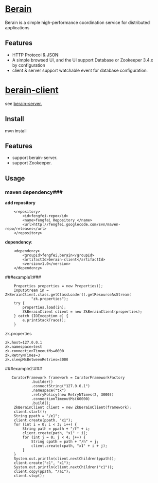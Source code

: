 [Berain](https://github.com/fengfei1000/berain)
=======


Berain is a simple high-performance coordination service for distributed applications
 
Features
---------
* HTTP Protocol & JSON
* A simple browsed UI, and the UI support Database or Zookeeper 3.4.x by configuration
* client & server support watchable event for database configuration.



[berain-client](https://github.com/fengfei1000/berain/tree/master/berain-client)
=======

see [berain-server.](https://github.com/fengfei1000/berain/tree/master/berain-server)

Install
------------- 

mvn install

Features
---------
* support berain-server.
* support Zookeeper.

Usage
-------
### maven dependency###
**add repository**

		<repository>
			<id>fengfei-repo</id>
			<name>fengfei Repository </name>
			<url>http://fengfei.googlecode.com/svn/maven-repo/releases</url>
		</repository>

**dependency:**

		<dependency>
			<groupId>fengfei.berain</groupId>
			<artifactId>berain-client</artifactId>
			<version>1.0</version>
		</dependency>

###example1:###

		Properties properties = new Properties();
		InputStream in = ZkBerainClient.class.getClassLoader().getResourceAsStream(
				"zk.properties");
		try {
			properties.load(in);
			ZkBerainClient client = new ZkBerainClient(properties);
		} catch (IOException e) {
			e.printStackTrace();
		}
 	

   zk.properties 

    zk.host=127.0.0.1
	zk.namespace=test
	zk.connectionTimeoutMs=6000
	zk.RetryNTimes=3
	zk.sleepMsBetweenRetries=3000

###example2:###

	   CuratorFramework framework = CuratorFrameworkFactory
				.builder()
				.connectString("127.0.0.1")
				.namespace("tx")
				.retryPolicy(new RetryNTimes(2, 3000))
				.connectionTimeoutMs(60000)
				.build();
		ZkBerainClient client = new ZkBerainClient(framework);
		client.start();
		String ppath = "/e1";
		client.create(ppath, "x1");
		for (int i = 0; i < 3; i++) {
			String path = ppath + "/f" + i;
			client.create(path, "x1" + i);
			for (int j = 0; j < 4; j++) {
				String cpath = path + "/h" + j;
				client.create(cpath, "x1" + i + j);
			}
		}
		System.out.println(client.nextChildren(ppath));
		client.create("c1", "x1");
		System.out.println(client.nextChildren("c1"));
		client.copy(ppath, "/a1");
		client.stop();



